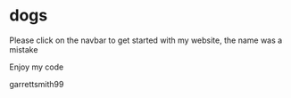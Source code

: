 # dogs

Please click on the navbar to get started with my website, the name was a mistake 


Enjoy my code 

garrettsmith99
